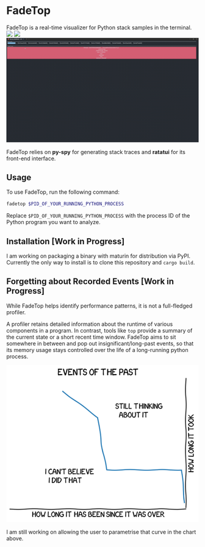 # FadeTop

FadeTop is a real-time visualizer for Python stack samples in the terminal.
![](https://github.com/Feiyang472/fadetop/actions/workflows/build.yml/badge.svg)
![](https://github.com/Feiyang472/fadetop/actions/workflows/rust.yml/badge.svg)
![Demo](.github/term.gif)

FadeTop relies on **py-spy** for generating stack traces and **ratatui** for its front-end interface.

## Usage
To use FadeTop, run the following command:

```sh
fadetop $PID_OF_YOUR_RUNNING_PYTHON_PROCESS
```

Replace `$PID_OF_YOUR_RUNNING_PYTHON_PROCESS` with the process ID of the Python program you want to analyze.

## Installation [Work in Progress]
I am working on packaging a binary with maturin for distribution via PyPI.
Currently the only way to install is to clone this repository and `cargo build`.

## Forgetting about Recorded Events [Work in Progress]
While FadeTop helps identify performance patterns, it is not a full-fledged profiler.

A profiler retains detailed information about the runtime of various components in a program. In contrast, tools like `top` provide a summary of the current state or a short recent time window. FadeTop aims to sit somewhere in between and pop out insignificant/long-past events, so that its memory usage stays controlled over the life of a long-running python process.

![xkcd](.github/xkcd.png)

I am still working on allowing the user to parametrise that curve in the chart above.

